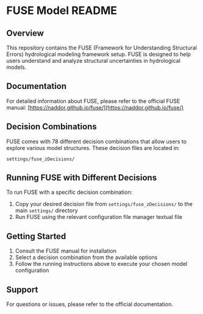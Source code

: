 # FUSE Model README

## Overview
This repository contains the FUSE (Framework for Understanding Structural Errors)
hydrological modeling framework setup. FUSE is designed to help users
understand and analyze structural uncertainties in hydrological models.

## Documentation
For detailed information about FUSE, please refer to the official FUSE manual:
[https://naddor.github.io/fuse/](https://naddor.github.io/fuse/)

## Decision Combinations
FUSE comes with 78 different decision combinations that allow users
to explore various model structures. These decision files are located in:
```
settings/fuse_zDecisions/
```

## Running FUSE with Different Decisions
To run FUSE with a specific decision combination:

1. Copy your desired decision file from `settings/fuse_zDecisions/` to the main `settings/` directory
2. Run FUSE using the relevant configuration file manager textual file

## Getting Started
1. Consult the FUSE manual for installation
2. Select a decision combination from the available options
3. Follow the running instructions above to execute your chosen model configuration

## Support
For questions or issues, please refer to the official documentation.